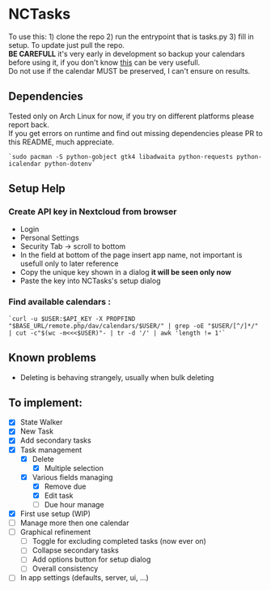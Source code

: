 # NCTasks

To use this: 1) clone the repo 2) run the entrypoint that is tasks.py 3) fill in setup. To update just pull the repo. <br />
**BE CAREFULL** it's very early in development so backup your calendars before using it, if you don't know [this](https://codeberg.org/BernieO/calcardbackup) can be very usefull.<br />
Do not use if the calendar MUST be preserved, I can't ensure on results.

## Dependencies
Tested only on Arch Linux for now, if you try on different platforms please report back.<br />
If you get errors on runtime and find out missing dependencies please PR to this README, much appreciate. <br />

    `sudo pacman -S python-gobject gtk4 libadwaita python-requests python-icalendar python-dotenv` 

## Setup Help
  ### Create API key in Nextcloud from browser<br />
   - Login <br />
   - Personal Settings <br />
   - Security Tab -> scroll to bottom <br />
   - In the field at bottom of the page insert app name, not important is usefull only to later reference <br />
   - Copy the unique key shown in a dialog **it will be seen only now** <br />
   - Paste the key into NCTasks's setup dialog
  ### Find available calendars :<br />
    `curl -u $USER:$API_KEY -X PROPFIND "$BASE_URL/remote.php/dav/calendars/$USER/" | grep -oE "$USER/[^/]*/" | cut -c"$(wc -m<<<$USER)"- | tr -d '/' | awk 'length != 1'`

## Known problems
  - Deleting is behaving strangely, usually when bulk deleting 

## To implement: <br />
 - [x] State Walker
 - [x] New Task <br />
 - [x] Add secondary tasks
 - [x] Task management <br />
   - [x] Delete <br />
      - [x] Multiple selection
   - [x] Various fields managing <br />
      - [x] Remove due <br />
      - [x] Edit task <br />
      - [ ] Due hour manage 
 - [x] First use setup (WIP)<br />
 - [ ] Manage more then one calendar <br />
 - [ ] Graphical refinement<br />
   - [ ] Toggle for excluding completed tasks (now ever on)
   - [ ] Collapse secondary tasks
   - [ ] Add options button for setup dialog
   - [ ] Overall consistency
 - [ ] In app settings (defaults, server, ui, ...)
